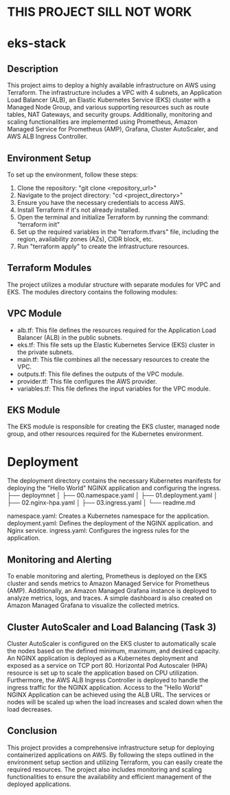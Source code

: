 
# THIS PROJECT SILL NOT WORK 

# eks-stack
## Description
This project aims to deploy a highly available infrastructure on AWS using Terraform. The infrastructure includes a VPC with 4 subnets, an Application Load Balancer (ALB), an Elastic Kubernetes Service (EKS) cluster with a Managed Node Group, and various supporting resources such as route tables, NAT Gateways, and security groups. Additionally, monitoring and scaling functionalities are implemented using Prometheus, Amazon Managed Service for Prometheus (AMP), Grafana, Cluster AutoScaler, and AWS ALB Ingress Controller.

## Environment Setup
To set up the environment, follow these steps:

1. Clone the repository: "git clone <repository_url>"
2. Navigate to the project directory: "cd <project_directory>"
3. Ensure you have the necessary credentials to access AWS.
4. Install Terraform if it's not already installed.
5. Open the terminal and initialize Terraform by running the command: "terraform init"
6. Set up the required variables in the "terraform.tfvars" file, including the region, availability zones (AZs), CIDR block, etc.
7. Run "terraform apply" to create the infrastructure resources.


## Terraform Modules
The project utilizes a modular structure with separate modules for VPC and EKS.
The modules directory contains the following modules:

## VPC Module
* alb.tf: This file defines the resources required for the Application Load Balancer (ALB) in the public subnets.
* eks.tf: This file sets up the Elastic Kubernetes Service (EKS) cluster in the private subnets.
* main.tf: This file combines all the necessary resources to create the VPC.
* outputs.tf: This file defines the outputs of the VPC module.
* provider.tf: This file configures the AWS provider.
* variables.tf: This file defines the input variables for the VPC module.

## EKS Module
The EKS module is responsible for creating the EKS cluster,
 managed node group, and other resources required for the Kubernetes environment.


# Deployment
The deployment directory contains the necessary Kubernetes manifests for deploying the "Hello World" NGINX application and configuring the ingress.
    ├── deploymnet
    │   ├── 00.namespace.yaml
    │   ├── 01.deployment.yaml
    │   ├── 02.nginx-hpa.yaml
    │   ├── 03.ingress.yaml
    │   └── readme.md

namespace.yaml: Creates a Kubernetes namespace for the application.
deployment.yaml: Defines the deployment of the NGINX application. and Nginx service.
ingress.yaml: Configures the ingress rules for the application.


## Monitoring and Alerting
To enable monitoring and alerting, Prometheus is deployed on the EKS cluster and sends metrics to Amazon Managed Service for Prometheus (AMP).
 Additionally, an Amazon Managed Grafana instance is deployed to analyze metrics, logs, and traces.
 A simple dashboard is also created on Amazon Managed Grafana to visualize the collected metrics.


##  Cluster AutoScaler and Load Balancing (Task 3)
Cluster AutoScaler is configured on the EKS cluster to automatically scale the nodes based on the defined minimum, maximum, and desired capacity.
An NGINX application is deployed as a Kubernetes deployment and exposed as a service on TCP port 80.
Horizontal Pod Autoscaler (HPA) resource is set up to scale the application based on CPU utilization. 
Furthermore, the AWS ALB Ingress Controller is deployed to handle the ingress traffic for the NGINX application. 
Access to the "Hello World" NGINX Application can be achieved using the ALB URL. 
The services or nodes will be scaled up when the load increases and scaled down when the load decreases.

## Conclusion
This project provides a comprehensive infrastructure setup for deploying containerized applications on AWS. 
By following the steps outlined in the environment setup section and utilizing Terraform, you can easily create the required resources. 
The project also includes monitoring and scaling functionalities to ensure the availability and efficient management of the deployed applications.
